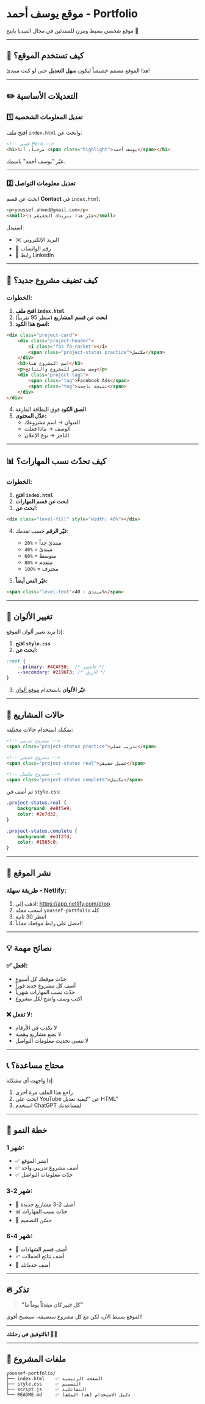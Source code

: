 # موقع يوسف أحمد - Portfolio

موقع شخصي بسيط ومرن للمبتدئين في مجال الميديا باينج 🚀

---

## 📝 كيف تستخدم الموقع؟

هذا الموقع مصمم خصيصاً ليكون **سهل التعديل** حتى لو كنت مبتدئ!

---

## ✏️ التعديلات الأساسية

### 1️⃣ **تعديل المعلومات الشخصية**

افتح ملف `index.html` وابحث عن:

```html
<!-- قسم Hero -->
<h1>مرحباً، أنا <span class="highlight">يوسف أحمد</span></h1>
```

غيّر "يوسف أحمد" باسمك.

---

### 2️⃣ **تعديل معلومات التواصل**

ابحث عن قسم **Contact** في `index.html`:

```html
<p>youssef.ahmed@gmail.com</p>
<small>👈 غيّر هذا ببريدك الحقيقي</small>
```

استبدل:
- ✉️ البريد الإلكتروني
- 📱 رقم الواتساب
- 🔗 رابط LinkedIn

---

## 🎯 كيف تضيف مشروع جديد؟

### الخطوات:

1. **افتح ملف `index.html`**
2. **ابحث عن قسم المشاريع** (سطر 95 تقريباً)
3. **انسخ هذا الكود:**

```html
<div class="project-card">
    <div class="project-header">
        <i class="fas fa-rocket"></i>
        <span class="project-status practice">مكتمل</span>
    </div>
    <h3>اسم المشروع هنا</h3>
    <p>وصف مختصر للمشروع والنتائج</p>
    <div class="project-tags">
        <span class="tag">Facebook Ads</span>
        <span class="tag">نتيجة ناجحة</span>
    </div>
</div>
```

4. **الصق الكود** فوق البطاقة الفارغة
5. **عدّل المحتوى:**
   - العنوان → اسم مشروعك
   - الوصف → ماذا فعلت
   - التاجز → نوع الإعلان

---

## 📊 كيف تحدّث نسب المهارات؟

### الخطوات:

1. **افتح `index.html`**
2. **ابحث عن قسم المهارات**
3. **ابحث عن:**

```html
<div class="level-fill" style="width: 40%"></div>
```

4. **غيّر الرقم** حسب تقدمك:
   - `20%` = مبتدئ جداً
   - `40%` = مبتدئ
   - `60%` = متوسط
   - `80%` = متقدم
   - `100%` = محترف

5. **غيّر النص أيضاً:**

```html
<span class="level-text">مبتدئ - 40%</span>
```

---

## 🎨 تغيير الألوان

إذا تريد تغيير ألوان الموقع:

1. **افتح `style.css`**
2. **ابحث عن:**

```css
:root {
    --primary: #4CAF50;  /* الأخضر */
    --secondary: #2196F3; /* الأزرق */
}
```

3. **غيّر الألوان** باستخدام [موقع ألوان](https://htmlcolorcodes.com/)

---

## 📝 حالات المشاريع

يمكنك استخدام حالات مختلفة:

```html
<!-- مشروع تدريبي -->
<span class="project-status practice">تدريب عملي</span>

<!-- مشروع حقيقي -->
<span class="project-status real">عميل حقيقي</span>

<!-- مشروع مكتمل -->
<span class="project-status complete">مكتمل</span>
```

ثم أضف في `style.css`:

```css
.project-status.real {
    background: #e8f5e9;
    color: #2e7d32;
}

.project-status.complete {
    background: #e3f2fd;
    color: #1565c0;
}
```

---

## 🚀 نشر الموقع

### طريقة سهلة - Netlify:

1. اذهب إلى: https://app.netlify.com/drop
2. اسحب مجلد `youssef-portfolio` كله
3. انتظر 30 ثانية
4. احصل على رابط موقعك مجاناً!

---

## 💡 نصائح مهمة

### ✅ افعل:
- حدّث موقعك كل أسبوع
- أضف كل مشروع جديد فوراً
- حدّث نسب المهارات شهرياً
- اكتب وصف واضح لكل مشروع

### ❌ لا تفعل:
- لا تكذب في الأرقام
- لا تضع مشاريع وهمية
- لا تنسى تحديث معلومات التواصل

---

## 📞 محتاج مساعدة؟

إذا واجهت أي مشكلة:

1. راجع هذا الملف مرة أخرى
2. ابحث على YouTube عن "كيفية تعديل HTML"
3. استخدم ChatGPT لمساعدتك

---

## 🎯 خطة النمو

### شهر 1:
- ✅ انشر الموقع
- ✅ أضف مشروع تدريبي واحد
- ✅ حدّث معلومات التواصل

### شهر 2-3:
- 📝 أضف 2-3 مشاريع جديدة
- 📊 حدّث نسب المهارات
- 🎨 حسّن التصميم

### شهر 4-6:
- 🚀 أضف قسم الشهادات
- 📈 أضف نتائج الحملات
- 💼 أضف خدماتك

---

## 🔥 تذكر

> **"كل خبير كان مبتدئاً يوماً ما"**

الموقع بسيط الآن، لكن مع كل مشروع ستضيفه، سيصبح أقوى!

---

**بالتوفيق في رحلتك! 💪🚀**

---

## 📁 ملفات المشروع

```
youssef-portfolio/
├── index.html    ✅ الصفحة الرئيسية
├── style.css     ✅ التصميم
├── script.js     ✅ التفاعلية
└── README.md     ✅ دليل الاستخدام (هذا الملف)
```

